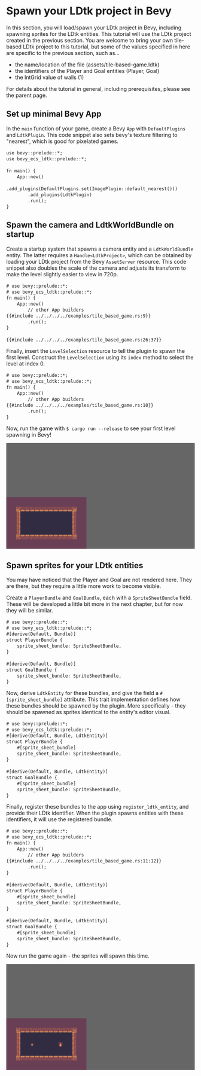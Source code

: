 # Spawn your LDtk project in Bevy
In this section, you will load/spawn your LDtk project in Bevy, including spawning sprites for the LDtk entities.
This tutorial will use the LDtk project created in the previous section.
You are welcome to bring your own tile-based LDtk project to this tutorial, but some of the values specified in here are specific to the previous section, such as...
- the name/location of the file (assets/tile-based-game.ldtk)
- the identifiers of the Player and Goal entities (Player, Goal)
- the IntGrid value of walls (1)

For details about the tutorial in general, including prerequisites, please see the parent page.

## Set up minimal Bevy App
In the `main` function of your game, create a Bevy `App` with `DefaultPlugins` and `LdtkPlugin`.
This code snippet also sets bevy's texture filtering to "nearest", which is good for pixelated games.
```rust,no_run
use bevy::prelude::*;
use bevy_ecs_ldtk::prelude::*;

fn main() {
    App::new()
        .add_plugins(DefaultPlugins.set(ImagePlugin::default_nearest()))
        .add_plugins(LdtkPlugin)
        .run();
}
```

## Spawn the camera and LdtkWorldBundle on startup
Create a startup system that spawns a camera entity and a `LdtkWorldBundle` entity.
The latter requires a `Handle<LdtkProject>`, which can be obtained by loading your LDtk project from the Bevy `AssetServer` resource.
This code snippet also doubles the scale of the camera and adjusts its transform to make the level slightly easier to view in 720p.
```rust,no_run
# use bevy::prelude::*;
# use bevy_ecs_ldtk::prelude::*;
fn main() {
    App::new()
        // other App builders
{{#include ../../../../examples/tile_based_game.rs:9}}
        .run();
}

{{#include ../../../../examples/tile_based_game.rs:26:37}}
```

Finally, insert the `LevelSelection` resource to tell the plugin to spawn the first level.
Construct the `LevelSelection` using its `index` method to select the level at index 0.
```rust,no_run
# use bevy::prelude::*;
# use bevy_ecs_ldtk::prelude::*;
fn main() {
    App::new()
        // other App builders
{{#include ../../../../examples/tile_based_game.rs:10}}
        .run();
}
```

Now, run the game with `$ cargo run --release` to see your first level spawning in Bevy!

![bevy-setup](images/bevy-setup.png)

## Spawn sprites for your LDtk entities
You may have noticed that the Player and Goal are not rendered here.
They are there, but they require a little more work to become visible.

Create a `PlayerBundle` and `GoalBundle`, each with a `SpriteSheetBundle` field.
These will be developed a little bit more in the next chapter, but for now they will be similar.
```rust,no_run
# use bevy::prelude::*;
# use bevy_ecs_ldtk::prelude::*;
#[derive(Default, Bundle)]
struct PlayerBundle {
    sprite_sheet_bundle: SpriteSheetBundle,
}

#[derive(Default, Bundle)]
struct GoalBundle {
    sprite_sheet_bundle: SpriteSheetBundle,
}
```

Now, derive `LdtkEntity` for these bundles, and give the field a `#[sprite_sheet_bundle]` attribute.
This trait implementation defines how these bundles should be spawned by the plugin.
More specifically - they should be spawned as sprites identical to the entity's editor visual.
```rust,no_run
# use bevy::prelude::*;
# use bevy_ecs_ldtk::prelude::*;
#[derive(Default, Bundle, LdtkEntity)]
struct PlayerBundle {
    #[sprite_sheet_bundle]
    sprite_sheet_bundle: SpriteSheetBundle,
}

#[derive(Default, Bundle, LdtkEntity)]
struct GoalBundle {
    #[sprite_sheet_bundle]
    sprite_sheet_bundle: SpriteSheetBundle,
}
```

Finally, register these bundles to the app using `register_ldtk_entity`, and provide their LDtk identifier.
When the plugin spawns entities with these identifiers, it will use the registered bundle.
```rust,no_run
# use bevy::prelude::*;
# use bevy_ecs_ldtk::prelude::*;
fn main() {
    App::new()
        // other App builders
{{#include ../../../../examples/tile_based_game.rs:11:12}}
        .run();
}

#[derive(Default, Bundle, LdtkEntity)]
struct PlayerBundle {
    #[sprite_sheet_bundle]
    sprite_sheet_bundle: SpriteSheetBundle,
}

#[derive(Default, Bundle, LdtkEntity)]
struct GoalBundle {
    #[sprite_sheet_bundle]
    sprite_sheet_bundle: SpriteSheetBundle,
}
```

Now run the game again - the sprites will spawn this time.

![bevy-sprites](images/bevy-sprites.png)
